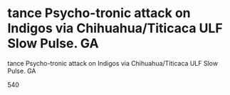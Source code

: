 # tance Psycho-tronic attack on Indigos via Chihuahua/Titicaca ULF Slow Pulse. GA

tance Psycho-tronic attack on Indigos via Chihuahua/Titicaca ULF Slow Pulse. GA

540